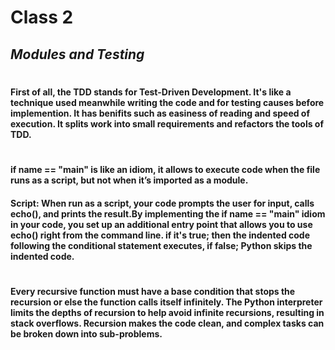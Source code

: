 # Class 2
##  _Modules and Testing_
# 
#### First of all, the TDD stands for Test-Driven Development. It's like a technique used meanwhile writing the code and for testing causes before implemention. It has benifits such as easiness of reading and speed of execution. It splits work into small requirements and refactors the tools of TDD.
#
#### if __name__ == "__main__" is like an  idiom, it allows to execute code when the file runs as a script, but not when it’s imported as a module.

#### Script: When run as a script, your code prompts the user for input, calls echo(), and prints the result.By implementing the if __name__ == "__main__" idiom in your code, you set up an additional entry point that allows you to use echo() right from the command line. if it's true; then the indented code following the conditional statement executes, if false; Python skips the indented code.
#
#### Every recursive function must have a base condition that stops the recursion or else the function calls itself infinitely. The Python interpreter limits the depths of recursion to help avoid infinite recursions, resulting in stack overflows. Recursion makes the code clean, and complex tasks can be broken down into sub-problems.